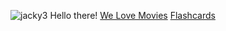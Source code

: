![jacky3](https://github.com/jackymiao/jackymiao/assets/55778701/ffecf5d4-6d55-480e-bd47-db15db83f9da)
Hello there! 
[We Love Movies](https://tf-capstone-frontend-welovemovies.onrender.com)
[Flashcards](https://flashcard-o-matic-vr6s.onrender.com)
